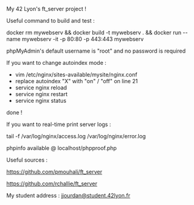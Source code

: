 My 42 Lyon's ft_server project !

Useful command to build and test :

docker rm mywebserv && docker build -t mywebserv . && docker run --name mywebserv -it -p 80:80 -p 443:443 mywebserv

phpMyAdmin's default username is "root" and no password is required

If you want to change autoindex mode :

- vim /etc/nginx/sites-available/mysite/nginx.conf
- replace autoindex "X" with "on" / "off" on line 21
- service nginx reload
- service nginx restart
- service nginx status

done !

If you want to real-time print server logs :

tail -f /var/log/nginx/access.log /var/log/nginx/error.log

phpinfo available @ localhost/phpproof.php

Useful sources :

https://github.com/pmouhali/ft_server

https://github.com/rchallie/ft_server

My student address : jjourdan@student.42lyon.fr